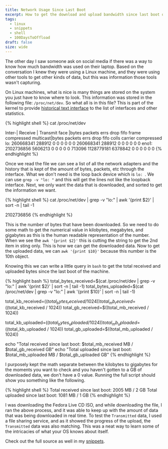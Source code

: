 ```yaml
---
title: Network Usage Since Last Boot
excerpt: How to get the download and upload bandwidth since last boot on Linux
tags: 
  - linux
  - snippets
  - shell
  - 100DaysToOffload
draft: false
size: wide
---
```


The other day I saw someone ask on social media if there was a way to know how much bandwidth was used on their laptop. Based on the conversation I knew they were using a Linux machine, and they were using other tools to get other kinds of data, but this was information those tools wasn't capturing.

On Linux machines, what is nice is many things are stored on the system you just have to know where to look. This information was stored in the following file: `/proc/net/dev`. So what all is in this file? This is part of the kernel to provide [historical text interface](https://www.kernel.org/doc/html/latest/networking/statistics.html#procfs) to the list of interfaces and other statistics.

{% highlight shell %}
cat /proc/net/dev

Inter-|   Receive                                                |  Transmit
 face |bytes    packets errs drop fifo frame compressed multicast|bytes    packets errs drop fifo colls carrier compressed
    lo: 260668341  288912    0    0    0     0          0         0 260668341  288912    0    0    0     0       0          0
  eno1: 2102736856 5606213    0    0    0     0          0    713096 1128779181 6378842    0    0    0     0       0          0
{% endhighlight %}

Once we read the file we can see a list of all the network adapters and the history that is kept of the amount of bytes, packets, etc through the interface. What we don't need is the loop back device which is `lo: `. We can use `grep -v "lo: "` and this will get the lines not like the loopback interface. Next, we only want the data that is downloaded, and sorted to get the information we want.

{% highlight shell %}
cat /proc/net/dev | grep -v "lo:" | awk '{print $2}' | sort -n | tail -1

2102736856
{% endhighlight %}

This is the number of bytes that have been downloaded. So we need to do some math to get the numerical value in kilobytes, megabytes, and gigabytes as this is the human readable representation of the number. When we see the `awk '{print $2}'` this is cutting the string to get the 2nd item in sting only. This is how we can get the downloaded data. Now to get the uploaded data, we can `awk '{print $10}'` because this number is the 10th object.

Knowing this we can write a little query in `bash` to get the total received and uploaded bytes since the last boot of the machine.

{% highlight bash %}
total_bytes_received=$(cat /proc/net/dev | grep -v "lo:" | awk '{print $2}' | sort -n | tail -1)
total_bytes_uploaded=$(cat /proc/net/dev | grep -v "lo:" | awk '{print $10}' | sort -n | tail -1)

total_kb_received=$((total_bytes_received / 1024))
total_mb_received=$((total_kb_received / 1024))
total_gb_received=$((total_mb_received / 1024))

total_kb_uploaded=$((total_bytes_uploaded / 1024))
total_mb_uploaded=$((total_kb_uploaded / 1024))
total_gb_uploaded=$((total_mb_uploaded / 1024))

echo "Total received since last boot: $total_mb_received MB / $total_gb_received GB"
echo "Total uploaded since last boot: $total_mb_uploaded MB / $total_gb_uploaded GB"
{% endhighlight %}

I purposely kept the math separate between the kilobytes to gigabytes for the moments you want to check and you haven't gotten to a GB of downloaded data, we don't have a 0 value. Running the full script should show you something like the following.

{% highlight shell %}
Total received since last boot: 2005 MB / 2 GB
Total uploaded since last boot: 1081 MB / 1 GB
{% endhighlight %}

I was downloading the Fedora Live CD ISO, and while downloading the file, I ran the above process, and it was able to keep up with the amount of data that was being downloaded in real time. To test the `Transmitted` data, I used a file sharing service, and as it showed the progress of the upload, the `Transmitted` data was also matching. This was a neat way to learn some of the intricacies of what your OS knows about itself.

Check out the full source as well in my [snippets](https://codeberg.org/cjerrington/snippets/src/branch/main/bash/getBandwith.sh).
